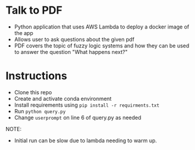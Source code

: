 # Talk to PDF 
- Python application that uses AWS Lambda to deploy a docker image of the app
- Allows user to ask questions about the given pdf
- PDF covers the topic of fuzzy logic systems and how they can be used to answer the question "What happens next?"

# Instructions
- Clone this repo
- Create and activate conda environment
- Install requirements using `pip install -r requirments.txt`
- Run `python query.py`
- Change `userprompt` on line 6 of query.py as needed



NOTE:
- Initial run can be slow due to lambda needing to warm up.